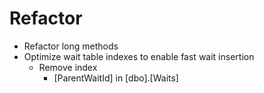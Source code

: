 ﻿# Refactor
* Refactor long methods
* Optimize wait table indexes to enable fast wait insertion
	* Remove index 
		* [ParentWaitId] in [dbo].[Waits]
